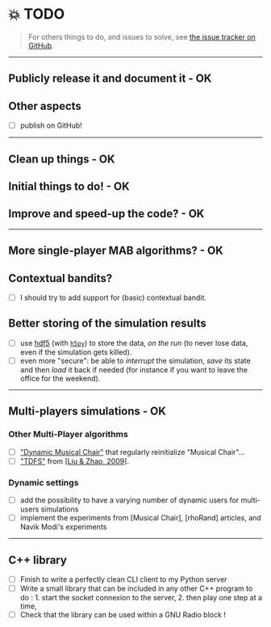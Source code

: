 # :boom: TODO
> For others things to do, and issues to solve, see [the issue tracker on GitHub](https://github.com/Naereen/AlgoBandits/issues).

---

## Publicly release it and document it - OK

## Other aspects
- [ ] publish on GitHub!

---

## Clean up things - OK

## Initial things to do! - OK

## Improve and speed-up the code? - OK

---

## More single-player MAB algorithms? - OK

## Contextual bandits?
- [ ] I should try to add support for (basic) contextual bandit.

## Better storing of the simulation results
- [ ] use [hdf5](https://www.hdfgroup.org/HDF5/) (with [`h5py`](http://docs.h5py.org/en/latest/quick.html#core-concepts)) to store the data, *on the run* (to never lose data, even if the simulation gets killed).
- [ ] even more "secure": be able to *interrupt* the simulation, *save* its state and then *load* it back if needed (for instance if you want to leave the office for the weekend).

---

## Multi-players simulations - OK

### Other Multi-Player algorithms
- [ ] ["Dynamic Musical Chair"](https://arxiv.org/abs/1512.02866) that regularly reinitialize "Musical Chair"...
- [ ] ["TDFS"](https://arxiv.org/abs/0910.2065v3) from [[Liu & Zhao, 2009]](https://arxiv.org/abs/0910.2065v3).

### Dynamic settings
- [ ] add the possibility to have a varying number of dynamic users for multi-users simulations
- [ ] implement the experiments from [Musical Chair], [rhoRand] articles, and Navik Modi's experiments

---

## C++ library
- [ ] Finish to write a perfectly clean CLI client to my Python server
- [ ] Write a small library that can be included in any other C++ program to do : 1. start the socket connexion to the server, 2. then play one step at a time,
- [ ] Check that the library can be used within a GNU Radio block !
